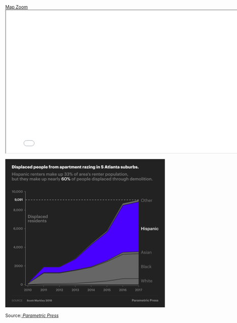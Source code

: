 



<link rel="stylesheet" href="https://cdnjs.cloudflare.com/ajax/libs/font-awesome/4.7.0/css/font-awesome.min.css">
<a href="https://snmarkley1.github.io/apt_map.html" target="_blank">Map Zoom <i class="fa fa-external-link"></i></a>
<iframe
    width="800"
    height="450"
    src="/apt_map.html" >
</iframe>


<img src="https://raw.githubusercontent.com/ParametricPress/01-data-science-for-fair-housing/master/static/images/apts.png" 
     width="800"
     title="Apartment Demolitions in Atlanta's Northern Suburbs" />
     <figcaption>Source:<a href="https://parametric.press/issue-01/data-science-for-fair-housing/"><em> Parametric Press</em></figcaption>

